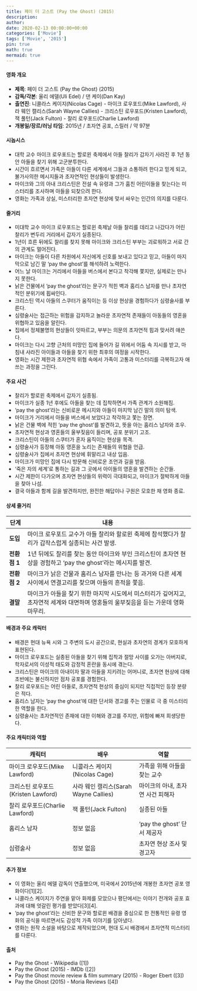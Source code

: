 ```yaml
---
title: 페이 더 고스트 (Pay the Ghost) (2015)
description: 
author: 
date: 2020-02-13 00:00:00+00:00
categories: ['Movie']
tags: ['Movie', '2015']
pin: true
math: true
mermaid: true
---
```

#### 영화 개요

- **제목**: 페이 더 고스트 (Pay the Ghost) (2015)  
- **감독/각본**: 울리 에델(Uli Edel) / 댄 케이(Dan Kay)  
- **출연진**: 니콜라스 케이지(Nicolas Cage) - 마이크 로우포드(Mike Lawford), 사라 웨인 캘리스(Sarah Wayne Callies) - 크리스틴 로우포드(Kristen Lawford), 잭 풀턴(Jack Fulton) - 찰리 로우포드(Charlie Lawford)  
- **개봉일/장르/러닝 타임**: 2015년 / 초자연 공포, 스릴러 / 약 97분  

#### 시놉시스

- 대학 교수 마이크 로우포드는 할로윈 축제에서 아들 찰리가 갑자기 사라진 후 1년 동안 아들을 찾기 위해 고군분투한다.  
- 시간이 흐르면서 가족은 아들이 다른 세계에서 그들과 소통하려 한다고 믿게 되고, 불가사의한 메시지들과 초자연적인 현상들이 발생한다.  
- 마이크와 그의 아내 크리스틴은 전설 속 유령과 그가 훔친 어린이들을 찾는다는 미스터리를 조사하며 아들을 되찾으려 한다.  
- 영화는 가족과 상실, 미스터리한 초자연 현상에 맞서 싸우는 인간의 의지를 다룬다.  

#### 줄거리

- 미대학 교수 마이크 로우포드는 할로윈 축제날 아들 찰리를 데리고 나갔다가 어린 찰리가 변두리 거리에서 갑자기 실종된다.  
- 1년이 흐른 뒤에도 찰리를 찾지 못해 마이크와 크리스틴 부부는 괴로워하고 서로 간의 관계도 멀어진다.  
- 마이크는 아들이 다른 차원에서 자신에게 신호를 보내고 있다고 믿고, 아들이 마지막으로 남긴 말 ‘pay the ghost’를 해석하려 노력한다.  
- 어느 날 마이크는 거리에서 아들을 버스에서 본다고 착각해 쫓지만, 실제로는 만나지 못한다.  
- 낡은 건물에서 ‘pay the ghost’라는 문구가 적힌 벽과 홈리스 남자를 만나 초자연적인 분위기에 휩싸인다.  
- 크리스틴 역시 아들의 스쿠터가 움직이는 등 이상 현상을 경험하다가 심령술사를 부른다.  
- 심령술사는 접근하는 위험을 감지하고 놀라운 초자연적 존재들이 아동들의 영혼을 위협하고 있음을 알린다.  
- 집에서 정체불명의 현상들이 잇따르고, 부부는 의문의 초자연적 힘과 맞서려 애쓴다.  
- 마이크는 다시 고향 근처의 미망인 집에 들어가 길 위에서 어둠 속 지시를 받고, 마침내 사라진 아이들과 아들을 찾기 위한 최후의 여정을 시작한다.  
- 영화는 시간 제한과 초자연적 위협 속에서 가족이 고통과 미스터리를 극복하고자 애쓰는 과정을 그린다.  

#### 주요 사건

- 찰리가 할로윈 축제에서 갑자기 실종됨.  
- 마이크가 실종 1년 후에도 아들을 찾는 데 집착하면서 가족 관계가 소원해짐.  
- ‘pay the ghost’라는 신비로운 메시지와 아들이 마지막 남긴 말의 의미 탐색.  
- 마이크가 거리에서 아들을 버스에서 보았다고 착각하고 쫓는 장면.  
- 낡은 건물 벽에 적힌 ‘pay the ghost’를 발견하고, 뜻을 아는 홈리스 남자와 조우.  
- 초자연적 현상과 영혼들의 울부짖음이 들리며, 공포 분위기 고조.  
- 크리스틴이 아들의 스쿠터가 혼자 움직이는 현상을 목격.  
- 심령술사가 등장해 아동 영혼을 노리는 존재들의 위협을 언급.  
- 심령술사가 집에서 초자연 현상에 휘말리고 내상 입음.  
- 마이크가 미망인 집에 다시 방문해 신비로운 조언과 길을 받음.  
- ‘죽은 자의 세계’로 통하는 길과 그 곳에서 아이들의 영혼을 발견하는 순간들.  
- 시간 제한이 다가오며 초자연 현상들의 위력이 극대화되고, 마이크가 절박하게 아들을 찾아 나섬.  
- 결국 아들과 함께 길을 발견하지만, 완전한 해답이나 구원은 모호한 채 영화 종료.  

#### 상세 줄거리

| **단계**  | **내용**                                                                                                  |
|-----------|-----------------------------------------------------------------------------------------------------------|
| **도입**  | 마이크 로우포드 교수가 아들 찰리와 할로윈 축제에 참석했다가 찰리가 갑작스럽게 실종되는 사건 발생.          |
| **전환점 1**| 1년 뒤에도 찰리를 찾는 동안 마이크와 부인 크리스틴이 초자연 현상을 경험하고 ‘pay the ghost’라는 메시지를 발견.  |
| **전환점 2**| 마이크가 낡은 건물과 홈리스 남자를 만나는 등 과거와 다른 세계 사이에서 연결고리를 찾으며 아들의 흔적을 쫓음.  |
| **결말**  | 마이크가 아들을 찾기 위한 마지막 시도에서 미스터리가 깊어지고, 초자연적 세계와 대면하며 영혼들의 울부짖음을 듣는 가운데 영화 마무리.  |

#### 배경과 주요 캐릭터

- 배경은 현대 뉴욕 시와 그 주변의 도시 공간으로, 현실과 초자연의 경계가 모호하게 표현된다.  
- 마이크 로우포드는 실종된 아들을 찾기 위해 집착과 절망 사이를 오가는 아버지로, 학자로서의 이성적 태도와 감정적 혼란을 동시에 겪는다.  
- 크리스틴은 마이크의 아내이자 딸과 아들을 지키려는 어머니로, 초자연 현상에 대해 초반에는 불신하지만 점차 공포를 경험한다.  
- 찰리 로우포드는 어린 아들로, 초자연적 현상의 중심이 되지만 직접적인 등장 분량은 적다.  
- 홈리스 남자는 ‘pay the ghost’에 대한 단서와 경고를 주는 인물로 극 중 미스터리한 역할을 한다.  
- 심령술사는 초자연적인 존재에 대한 이해와 경고를 주지만, 위험에 빠져 희생당한다.  

#### 주요 캐릭터와 역할

| **캐릭터**         | **배우**                 | **역할**                             |
|--------------------|--------------------------|------------------------------------|
| 마이크 로우포드(Mike Lawford)     | 니콜라스 케이지(Nicolas Cage)      | 가족을 위해 아들을 찾는 교수        |
| 크리스틴 로우포드(Kristen Lawford) | 사라 웨인 캘리스(Sarah Wayne Callies) | 마이크의 아내, 초자연 사건 피해자   |
| 찰리 로우포드(Charlie Lawford)     | 잭 풀턴(Jack Fulton)               | 실종된 아들                        |
| 홈리스 남자           | 정보 없음                   | ‘pay the ghost’ 단서 제공자          |
| 심령술사              | 정보 없음                   | 초자연 현상 조사 및 경고자           |

#### 추가 정보

- 이 영화는 울리 에델 감독이 연출했으며, 미국에서 2015년에 개봉한 초자연 공포 영화이다[1][2].  
- 니콜라스 케이지가 주연을 맡아 화제를 모았으나 평단에서는 이야기 전개와 공포 효과에 대해 엇갈린 평가를 받았다[3][4].  
- ‘pay the ghost’라는 신비한 문구와 할로윈 배경을 중심으로 한 전통적인 유령 영화의 공식을 따르면서도 감성적 가족 이야기를 담아냈다.  
- 영화는 원작 소설을 바탕으로 제작되었으며, 현대 도시 배경에서 초자연적 미스터리를 다룬다.  

#### 출처

- Pay the Ghost - Wikipedia ([1])  
- Pay the Ghost (2015) - IMDb ([2])  
- Pay the Ghost movie review & film summary (2015) - Roger Ebert ([3])  
- Pay the Ghost (2015) - Moria Reviews ([4])
